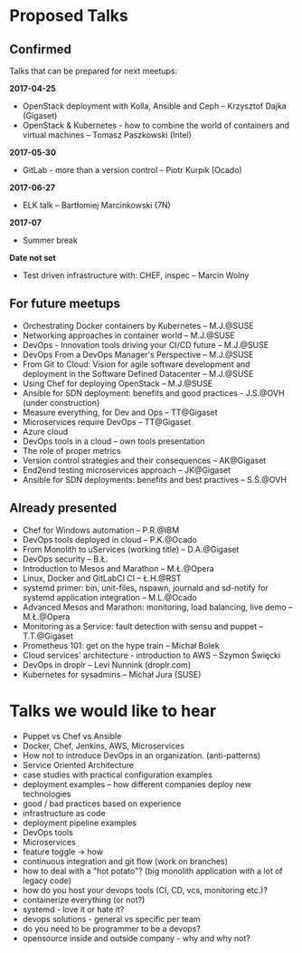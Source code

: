 Proposed Talks
==============

## Confirmed ##

Talks that can be prepared for next meetups:

**2017-04-25**
- OpenStack deployment with Kolla, Ansible and Ceph – Krzysztof Dajka (Gigaset)
- OpenStack & Kubernetes - how to combine the world of containers and virtual machines – Tomasz Paszkowski (Intel)

**2017-05-30**
- GitLab - more than a version control – Piotr Kurpik (Ocado)

**2017-06-27**
- ELK talk – Bartłomiej Marcinkowski (7N)

**2017-07**
- Summer break

**Date not set**
- Test driven infrastructure with: CHEF, inspec – Marcin Wolny

## For future meetups ##

- Orchestrating Docker containers by Kubernetes – M.J.@SUSE
- Networking approaches in container world – M.J.@SUSE
- DevOps - Innovation tools driving your CI/CD future – M.J.@SUSE
- DevOps From a DevOps Manager's Perspective – M.J.@SUSE
- From Git to Cloud: Vision for agile software development and deployment in the Software Defined Datacenter – M.J.@SUSE
- Using Chef for deploying OpenStack – M.J.@SUSE
- Ansible for SDN deployment: benefits and good practices - J.S.@OVH (under construction)
- Measure everything, for Dev and Ops – TT@Gigaset
- Microservices require DevOps – TT@Gigaset
- Azure cloud
- DevOps tools in a cloud – own tools presentation
- The role of proper metrics
- Version control strategies and their consequences – AK@Gigaset
- End2end testing microservices approach – JK@Gigaset
- Ansible for SDN deployments: benefits and best practives – S.Ś.@OVH

## Already presented ##
- Chef for Windows automation – P.R.@IBM
- DevOps tools deployed in cloud – P.K.@Ocado
- From Monolith to uServices (working title) – D.A.@Gigaset
- DevOps security – B.Ł.
- Introduction to Mesos and Marathon – M.Ł.@Opera
- Linux, Docker and GitLabCI CI – Ł.H.@RST
- systemd primer: bin, unit-files, nspawn, journald and sd-notify for systemd application integration – M.L.@Ocado
- Advanced Mesos and Marathon: monitoring, load balancing, live demo – M.Ł.@Opera
- Monitoring as a Service: fault detection with sensu and puppet – T.T.@Gigaset
- Prometheus 101: get on the hype train – Michał Bolek
- Cloud services' architecture - introduction to AWS – Szymon Święcki
- DevOps in droplr – Levi Nunnink (droplr.com)
- Kubernetes for sysadmins – Michał Jura (SUSE)

Talks we would like to hear
===========================

- Puppet vs Chef vs Ansible
- Docker, Chef, Jenkins, AWS, Microservices
- How not to introduce DevOps in an organization. (anti-patterns)
- Service Oriented Architecture
- case studies with practical configuration examples
- deployment examples – how different companies deploy new technologies
- good / bad practices based on experience
- infrastructure as code
- deployment pipeline examples
- DevOps tools
- Microservices
- feature toggle -> how
- continuous integration and git flow (work on branches)
- how to deal with a "hot potato"? (big monolith application with a lot of legacy code)
- how do you host your devops tools (CI, CD, vcs, monitoring etc.)?
- containerize everything (or not?)
- systemd - love it or hate it?
- devops solutions - general vs specific per team
- do you need to be programmer to be a devops?
- opensource inside and outside company - why and why not?
